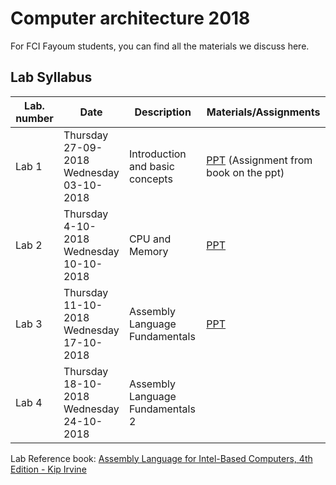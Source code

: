 # Computer architecture 2018

For FCI Fayoum students, you can find all the materials we discuss here.

## Lab Syllabus

| Lab. number | Date                                                    | Description                      | Materials/Assignments                                        |
| ----------- | ------------------------------------------------------- | -------------------------------- | ------------------------------------------------------------ |
| Lab 1       | Thursday<br />27-09-2018<br />Wednesday<br />03-10-2018 | Introduction and basic concepts  | [PPT](/Lab%20slides/Lab%201%20-%20Introduction%20and%20basic%20concepts.pdf) (Assignment from book on the ppt) |
| Lab 2       | Thursday<br />4-10-2018<br />Wednesday<br />10-10-2018  | CPU and Memory                   | [PPT](/Lab%20slides/Lab%202%20-%20CPU%20and%20Memory.pdf)    |
| Lab 3       | Thursday<br />11-10-2018<br />Wednesday<br />17-10-2018 | Assembly Language Fundamentals   | [PPT](/Lab%20slides/Lab%203%20-%20Assembly%20Language%20Fundamentals.pdf) |
| Lab 4       | Thursday<br />18-10-2018<br />Wednesday<br />24-10-2018 | Assembly Language Fundamentals 2 |                                                              |



Lab Reference book: [Assembly Language for Intel-Based Computers, 4th Edition - Kip Irvine](http://kipirvine.com/asm/4th/index.html)


